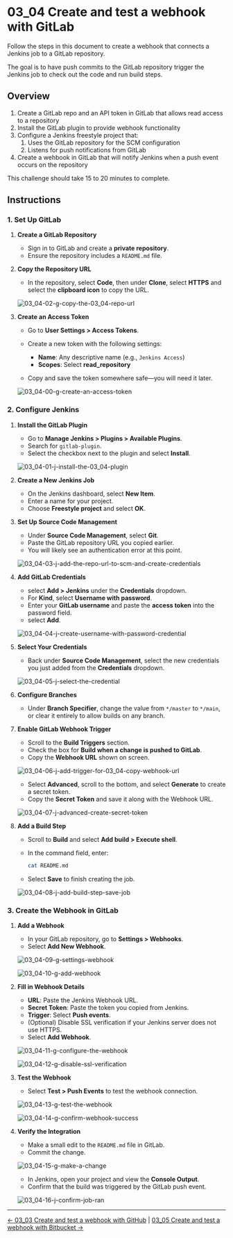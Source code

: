 # 03_04 Create and test a webhook with GitLab

Follow the steps in this document to create a webhook that connects a Jenkins job to a GitLab repository.

The goal is to have push commits to the GitLab repository trigger the Jenkins job to check out the code and run build steps.

## Overview

1. Create a GitLab repo and an API token in GitLab that allows read access to a repository
2. Install the GitLab plugin to provide webhook functionality
3. Configure a Jenkins freestyle project that:
   1. Uses the GitLab repository for the SCM configuration
   2. Listens for push notifications from GitLab
4. Create a wehbook in GitLab that will notify Jenkins when a push event occurs on the repository

This challenge should take 15 to 20 minutes to complete.

## Instructions

### 1. Set Up GitLab

1. **Create a GitLab Repository**

   - Sign in to GitLab and create a **private repository**.
   - Ensure the repository includes a `README.md` file.

1. **Copy the Repository URL**

   - In the repository, select **Code**, then under **Clone**, select **HTTPS** and select the **clipboard icon** to copy the URL.

   ![03_04-02-g-copy-the-03_04-repo-url](images/03_04-02-g-copy-the-03_04-repo-url.png)

1. **Create an Access Token**

   - Go to **User Settings > Access Tokens**.
   - Create a new token with the following settings:

     - **Name**: Any descriptive name (e.g., `Jenkins Access`)
     - **Scopes**: Select **read_repository**
   - Copy and save the token somewhere safe—you will need it later.

   ![03_04-00-g-create-an-access-token](images/03_04-00-g-create-an-access-token.png)

### 2. Configure Jenkins

1. **Install the GitLab Plugin**

   - Go to **Manage Jenkins > Plugins  > Available Plugins**.
   - Search for `gitlab-plugin`.
   - Select the checkbox next to the plugin and select **Install**.

   ![03_04-01-j-install-the-03_04-plugin](images/03_04-01-j-install-the-03_04-plugin.png)

1. **Create a New Jenkins Job**

   - On the Jenkins dashboard, select **New Item**.
   - Enter a name for your project.
   - Choose **Freestyle project** and select **OK**.

1. **Set Up Source Code Management**

   - Under **Source Code Management**, select **Git**.
   - Paste the GitLab repository URL you copied earlier.
   - You will likely see an authentication error at this point.

   ![03_04-03-j-add-the-repo-url-to-scm-and-create-credentials](images/03_04-03-j-add-the-repo-url-to-scm-and-create-credentials.png)

1. **Add GitLab Credentials**

   - select **Add > Jenkins** under the **Credentials** dropdown.
   - For **Kind**, select **Username with password**.
   - Enter your **GitLab username** and paste the **access token** into the password field.
   - select **Add**.

   ![03_04-04-j-create-username-with-password-credential](images/03_04-04-j-create-username-with-password-credential.png)

1. **Select Your Credentials**

   - Back under **Source Code Management**, select the new credentials you just added from the **Credentials** dropdown.

   ![03_04-05-j-select-the-credential](images/03_04-05-j-select-the-credential.png)

1. **Configure Branches**

   - Under **Branch Specifier**, change the value from `*/master` to `*/main`, or clear it entirely to allow builds on any branch.

1. **Enable GitLab Webhook Trigger**

    - Scroll to the **Build Triggers** section.
    - Check the box for **Build when a change is pushed to GitLab**.
    - Copy the **Webhook URL** shown on screen.

    ![03_04-06-j-add-trigger-for-03_04-copy-webhook-url](images/03_04-06-j-add-trigger-for-03_04-copy-webhook-url.png)

    - Select **Advanced**, scroll to the bottom, and select **Generate** to create a secret token.
    - Copy the **Secret Token** and save it along with the Webhook URL.

    ![03_04-07-j-advanced-create-secret-token](images/03_04-07-j-advanced-create-secret-token.png)

1. **Add a Build Step**

    - Scroll to **Build** and select **Add build > Execute shell**.
    - In the command field, enter:

      ```bash
      cat README.md
      ```

    - Select **Save** to finish creating the job.

    ![03_04-08-j-add-build-step-save-job](images/03_04-08-j-add-build-step-save-job.png)

### 3. Create the Webhook in GitLab

1. **Add a Webhook**

    - In your GitLab repository, go to **Settings > Webhooks**.
    - Select **Add New Webhook**.

    ![03_04-09-g-settings-webhook](images/03_04-09-g-settings-webhook.png)

    ![03_04-10-g-add-webhook](images/03_04-10-g-add-webhook.png)

1. **Fill in Webhook Details**

    - **URL**: Paste the Jenkins Webhook URL.
    - **Secret Token**: Paste the token you copied from Jenkins.
    - **Trigger**: Select **Push events**.
    - (Optional) Disable SSL verification if your Jenkins server does not use HTTPS.
    - Select **Add Webhook**.

    ![03_04-11-g-configure-the-webhook](images/03_04-11-g-configure-the-webhook.png)

    ![03_04-12-g-disable-ssl-verification](images/03_04-12-g-disable-ssl-verification.png)

1. **Test the Webhook**

    - Select **Test > Push Events** to test the webhook connection.

    ![03_04-13-g-test-the-webhook](images/03_04-13-g-test-the-webhook.png)

    ![03_04-14-g-confirm-webhook-success](images/03_04-14-g-confirm-webhook-success.png)

1. **Verify the Integration**

    - Make a small edit to the `README.md` file in GitLab.
    - Commit the change.

    ![03_04-15-g-make-a-change](images/03_04-15-g-make-a-change.png)

    - In Jenkins, open your project and view the **Console Output**.
    - Confirm that the build was triggered by the GitLab push event.

    ![03_04-16-j-confirm-job-ran](images/03_04-16-j-confirm-job-ran.png)

<!-- FooterStart -->
---
[← 03_03 Create and test a webhook with GitHub](../03_03_create_a_webhook_with_github/README.md) | [03_05 Create and test a webhook with Bitbucket →](../03_05_create_a_webhook_with_bitbucket/README.md)
<!-- FooterEnd -->
